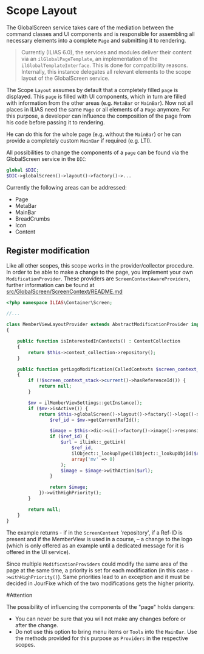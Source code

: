 Scope Layout
============
The GlobalScreen service takes care of the mediation between the command classes and UI components and is responsible for assembling all necessary elements into a complete `Page` and submitting it to rendering. 

> Currently (ILIAS 6.0), the services and modules deliver their content via an `ilGlobalPageTemplate`, an implementation of the `ilGlobalTemplateInterface`. This is done for compatibility reasons. Internally, this instance delegates all relevant elements to the scope layout of the GlobalScreen service.

The Scope `Layout` assumes by default that a completely filled `page` is displayed. This `page` is filled with UI components, which in turn are filled with information from the other areas (e.g. `MetaBar` or `MainBar`). Now not all places in ILIAS need the same `Page` or all elements of a `Page` anymore.  For this purpose, a developer can influence the composition of the page from his code before passing it to rendering.

He can do this for the whole page (e.g. without the `MainBar`) or he can provide a completely custom `MainBar` if required (e.g. LTI).

All possibilities to change the components of a `page` can be found via the GlobalScreen service in the `DIC`:

```php
global $DIC;
$DIC->globalScreen()->layout()->factory()->...
```

Currently the following areas can be addressed:
- Page
- MetaBar
- MainBar
- BreadCrumbs
- Icon
- Content

## Register modification 
Like all other scopes, this scope works in the provider/collector procedure. In order to be able to make a change to the page, you implement your own `ModificationProvider`. These providers are `ScreenContextAwareProviders`, further information can be found at [src/GlobalScreen/ScreenContext/README.md](../../ScreenContext/README.md)

```php
<?php namespace ILIAS\Container\Screen;

//...

class MemberViewLayoutProvider extends AbstractModificationProvider implements ModificationProvider
{

    public function isInterestedInContexts() : ContextCollection
    {
        return $this->context_collection->repository();
    }

    public function getLogoModification(CalledContexts $screen_context_stack) : ?LogoModification
    {
        if (!$screen_context_stack->current()->hasReferenceId()) {
            return null;
        }

        $mv = ilMemberViewSettings::getInstance();
        if ($mv->isActive()) {
            return $this->globalScreen()->layout()->factory()->logo()->withModification(function (Image $current) use ($mv) : Image {
                $ref_id = $mv->getCurrentRefId();

                $image = $this->dic->ui()->factory()->image()->responsive("https://www.colourbox.com/preview/5559052-icon-user-red.jpg", "mv");
                if ($ref_id) {
                    $url = ilLink::_getLink(
                        $ref_id,
                        ilObject::_lookupType(ilObject::_lookupObjId($ref_id)),
                        array('mv' => 0)
                    );
                    $image = $image->withAction($url);
                }

                return $image;
            })->withHighPriority();
        }

        return null;
    }
}

```

The example returns - if in the `ScreenContext` 'repository', if a Ref-ID is present and if the MemberView is used in a course, – a change to the logo (which is only offered as an example until a dedicated message for it is offered in the UI service).

Since multiple `ModificationProviders` could modify the same area of the page at the same time, a priority is set for each modification (in this case `->withHighPriority()`). Same priorities lead to an exception and it must be decided in JourFixe which of the two modifications gets the higher priority. 



#Attention

The possibility of influencing the components of the "page" holds dangers:
- You can never be sure that you will not make any changes before or after the change.
- Do not use this option to bring menu items or `Tools` into the `MainBar`. Use the methods provided for this purpose as `Providers` in the respective scopes.
